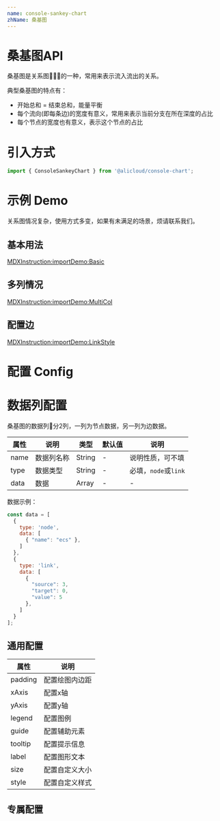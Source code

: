 ```yaml
---
name: console-sankey-chart
zhName: 桑基图
---
```


# 桑基图API

桑基图是关系图的一种，常用来表示流入流出的关系。

典型桑基图的特点有：

- 开始总和 = 结束总和，能量平衡
- 每个流向(即每条边)的宽度有意义，常用来表示当前分支在所在深度的占比
- 每个节点的宽度也有意义，表示这个节点的占比

# 引入方式

```javascript
import { ConsoleSankeyChart } from '@alicloud/console-chart';
```

# 示例 Demo

关系图情况复杂，使用方式多变，如果有未满足的场景，烦请联系我们。

## 基本用法

[MDXInstruction:importDemo:Basic](./demo/Basic.tsx)

## 多列情况

[MDXInstruction:importDemo:MultiCol](./demo/MultiCol.tsx)

## 配置边

[MDXInstruction:importDemo:LinkStyle](./demo/LinkStyle.tsx)

# 配置 Config

# 数据列配置

桑基图的数据列分2列，一列为节点数据，另一列为边数据。

| 属性 | 说明 | 类型 | 默认值 | 说明 |
| --- | --- | --- | --- | --- |
| name | 数据列名称 | String | - | 说明性质，可不填 |
| type | 数据类型 | String | - | 必填，`node`或`link` |
| data | 数据 | Array | - | - |

数据示例：
```js
const data = [
  {
    type: 'node',
    data: [
      { "name": "ecs" },
    ]
  },
  {
    type: 'link',
    data: [
      {
        "source": 3,
        "target": 0,
        "value": 5
      },
    ]
  }
];
```

## 通用配置

| 属性 | 说明 |
| --- | --- |
| padding | 配置绘图内边距 |
| xAxis | 配置x轴 |
| yAxis | 配置y轴 |
| legend | 配置图例 |
| guide | 配置辅助元素 |
| tooltip | 配置提示信息 |
| label | 配置图形文本 |
| size | 配置自定义大小 |
| style | 配置自定义样式 |

## 专属配置

